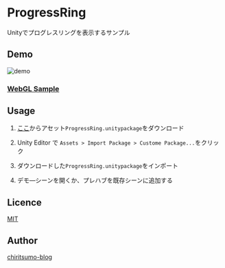 # ProgressRing
Unityでプログレスリングを表示するサンプル

## Demo
![demo](https://chiritsumo-blog.com/wp-content/uploads/2020/10/unity-progress-ring-demo.gif)

### [WebGL Sample](https://chiritsumo-blog.com/wp-content/uploads/webgl/ProgressRing/index.html)


## Usage
1. [ここ](https://github.com/chiritsumo-blog/ProgressRing/releases/download/v1.0.0/ProgressRing.unitypackage)からアセット`ProgressRing.unitypackage`をダウンロード  
  
2. Unity Editor で `Assets > Import Package > Custome Package...`をクリック  
  
3. ダウンロードした`ProgressRing.unitypackage`をインポート  
  
4. デモ―シーンを開くか、プレハブを既存シーンに追加する  


## Licence

[MIT](https://github.com/chiritsumo-blog/PrgressRing/blob/main/LICENSE)

## Author

[chiritsumo-blog](https://github.com/chiritsumo-blog)
